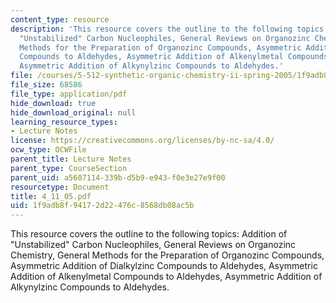 ```yaml
---
content_type: resource
description: 'This resource covers the outline to the following topics: Addition of
  "Unstabilized" Carbon Nucleophiles, General Reviews on Organozinc Chemistry, General
  Methods for the Preparation of Organozinc Compounds, Asymmetric Addition of Dialkylzinc
  Compounds to Aldehydes, Asymmetric Addition of Alkenylmetal Compounds to Aldehydes,
  Asymmetric Addition of Alkynylzinc Compounds to Aldehydes.'
file: /courses/5-512-synthetic-organic-chemistry-ii-spring-2005/1f9adb8f94172d22476c8568db08ac5b_4_11_05.pdf
file_size: 68586
file_type: application/pdf
hide_download: true
hide_download_original: null
learning_resource_types:
- Lecture Notes
license: https://creativecommons.org/licenses/by-nc-sa/4.0/
ocw_type: OCWFile
parent_title: Lecture Notes
parent_type: CourseSection
parent_uid: a5607114-339b-d5b9-e943-f0e3e27e9f00
resourcetype: Document
title: 4_11_05.pdf
uid: 1f9adb8f-9417-2d22-476c-8568db08ac5b
---
```

This resource covers the outline to the following topics: Addition of "Unstabilized" Carbon Nucleophiles, General Reviews on Organozinc Chemistry, General Methods for the Preparation of Organozinc Compounds, Asymmetric Addition of Dialkylzinc Compounds to Aldehydes, Asymmetric Addition of Alkenylmetal Compounds to Aldehydes, Asymmetric Addition of Alkynylzinc Compounds to Aldehydes.
